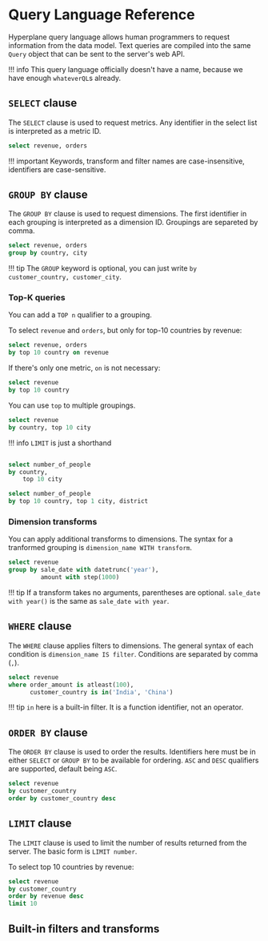 # Query Language Reference

Hyperplane query language allows human programmers to request information from the data
model. Text queries are compiled into the same `Query` object that can be sent to the
server's web API.

!!! info
    This query language officially doesn't have a name, because we have enough
    `whateverQL`s already.


## `SELECT` clause

The `SELECT` clause is used to request metrics. Any identifier in the select list is
interpreted as a metric ID.

```sql
select revenue, orders
```

!!! important
    Keywords, transform and filter names are case-insensitive, identifiers are case-sensitive.


## `GROUP BY` clause

The `GROUP BY` clause is used to request dimensions. The first identifier in each grouping
is interpreted as a dimension ID. Groupings are separeted by comma.

```sql
select revenue, orders
group by country, city
```

!!! tip
    The `GROUP` keyword is optional, you can just write `by customer_country, customer_city`.

### Top-K queries

You can add a `TOP n` qualifier to a grouping.

To select `revenue` and `orders`, but only for top-10 countries by revenue:

```sql
select revenue, orders
by top 10 country on revenue
```

If there's only one metric, `on` is not necessary:

```sql
select revenue
by top 10 country
```

You can use `top` to multiple groupings.

```sql
select revenue
by country, top 10 city
```

!!! info
    `LIMIT` is just a shorthand

```sql

select number_of_people
by country,
    top 10 city

select number_of_people
by top 10 country, top 1 city, district
```

### Dimension transforms

You can apply additional transforms to dimensions. The syntax for a tranformed grouping
is `dimension_name WITH transform`.

```sql
select revenue
group by sale_date with datetrunc('year'),
         amount with step(1000)
```

!!! tip
    If a transform takes no arguments, parentheses are optional. `sale_date with year()`
    is the same as `sale_date with year`.


## `WHERE` clause

The `WHERE` clause applies filters to dimensions. The general syntax of each condition
is `dimension_name IS filter`. Conditions are separated by comma (`,`).

```sql
select revenue
where order_amount is atleast(100),
      customer_country is in('India', 'China')
```

!!! tip
    `in` here is a built-in filter. It is a function identifier, not an operator.


## `ORDER BY` clause

The `ORDER BY` clause is used to order the results. Identifiers here must be in either
`SELECT` or `GROUP BY` to be available for ordering. `ASC` and `DESC` qualifiers are
supported, default being `ASC`.

```sql
select revenue
by customer_country
order by customer_country desc
```

## `LIMIT` clause

The `LIMIT` clause is used to limit the number of results returned from the server.
The basic form is `LIMIT number`.

To select top 10 countries by revenue:

```sql
select revenue
by customer_country
order by revenue desc
limit 10
```


## Built-in filters and transforms
